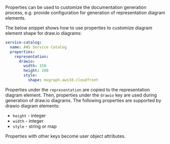 Properties can be used to customize the documentation generation process, e.g. provide configuration for generation of representation diagram elements.

The below snippet shows how to use properties to customize diagram element shape for draw.io diagrams:

```yml
service-catalog:
  name: AWS Service Catalog
  properties:
    representation:
      drawio:
        width: 150
        height: 200
        style:
          shape: mxgraph.aws3d.cloudfront
```

Properties under the ``representation`` are copied to the representation diagram element. 
Then, properties under the ``drawio`` key are used during generation of draw.io diagrams. 
The following properties are supported by drawio diagram elements:

* ``height`` - integer
* ``width`` - integer
* ``style`` - string or map

Properties with other keys become user object attributes.